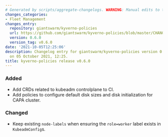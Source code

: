 ```yaml
---
# Generated by scripts/aggregate-changelogs. WARNING: Manual edits to this files will be overwritten.
changes_categories:
- Fleet Management
changes_entry:
  repository: giantswarm/kyverno-policies
  url: https://github.com/giantswarm/kyverno-policies/blob/master/CHANGELOG.md#060---2021-10-05
  version: 0.6.0
  version_tag: v0.6.0
date: '2021-10-05T12:25:06'
description: Changelog entry for giantswarm/kyverno-policies version 0.6.0, published
  on 05 October 2021, 12:25.
title: kyverno-policies release v0.6.0
---
```


### Added
- Add CRDs related to kubeadm controlplane to CI.
- Add policies to configure default disk sizes and disk initialization for CAPA cluster.
### Changed
- Keep existing `node-labels` when ensuring the `role=worker` label exists in `KubeadmConfig`s.
